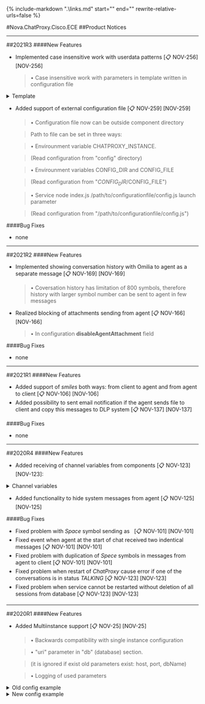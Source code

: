{%
   include-markdown ".\links.md"
   start="<!--tasklink-start-->"
   end="<!--tasklink-end-->"
   rewrite-relative-urls=false
%}

#Nova.ChatProxy.Cisco.ECE
##Product Notices
***
##2021R3
####New Features
- Implemented case insensitive work with userdata patterns [:clipboard: NOV-256] [NOV-256]

	> • Case insensitive work with parameters in template written in configuration file

<details><summary>Template</summary>
<p>

```
{userId}
{chatId}
{conversation}
{channel}
{source}
{slug}
{username}
{firstname}
{lastname}
```
</p>
</details>

- Added support of external configuration file [:clipboard: NOV-259] [NOV-259]

	> • Configuration file now can be outside component directory
	
	> Path to file can be set in three ways:
	
	> • Envirounment variable CHATPROXY_INSTANCE.
	
	> (Read configuration from "config" directory) 

	> • Envirounment variables CONFIG_DIR and CONFIG_FILE

	> (Read configuration from "$CONFIG_DIR/$CONFIG_FILE")

	> • Service node index.js /path/to/configurationfile/config.js launch parameter

	> (Read configuration from "/path/to/configurationfile/config.js")

####Bug Fixes
- none
***

##2021R2
####New Features
- Implemented showing conversation history with Omilia to agent as a separate message [:clipboard: NOV-169] [NOV-169]

	> • Coversation history has limitation of 800 symbols, therefore history with larger symbol number can be sent to agent in few messages

- Realized blocking of attachments sending from agent [:clipboard: NOV-166] [NOV-166]

	> • In configuration **disableAgentAttachment** field

####Bug Fixes
- none
***

##2021R1
####New Features
- Added support of *smiles* both ways: from client to agent and from agent to client [:clipboard: NOV-106] [NOV-106]
- Added possibility to sent email notification if the agent sends file to client and copy this messages to DLP system [:clipboard: NOV-137] [NOV-137]

####Bug Fixes
- none
***

##2020R4
####New Features
- Added receiving of channel variables from components [:clipboard: NOV-123] [NOV-123]:

<details><summary>Channel variables</summary>
<p>
```
lastName
firstName
entryPointId
locale
templateName
conversationid
```
</p>
</details>
	
- Added functionality to hide system messages from agent [:clipboard: NOV-125] [NOV-125]

####Bug Fixes
- Fixed problem with *Space* symbol sending as *&nbsp;* [:clipboard: NOV-101] [NOV-101]
- Fixed event when agent at the start of chat received two indentical messages [:clipboard: NOV-101] [NOV-101]
- Fixed problem with duplication of *Spece* symbols in messages from agent to client [:clipboard: NOV-101] [NOV-101]
- Fixed problem when restart of *ChatProxy* cause error if one of the conversations is in status *TALKING* [:clipboard: NOV-123] [NOV-123]
- Fixed problem when service cannot be restarted without deletion of all sessions from database [:clipboard: NOV-123] [NOV-123]
***

##2020R1
####New Features
- Added Multiinstance support [:clipboard: NOV-25] [NOV-25]

	> • Backwards compatibility with single instance configuration

	> • "uri" parameter in "db" (database) section. 
	
	> (it is ignored if exist old parameters exist: host, port, dbName)

	> • Logging of used parameters
	
<details><summary>Old config example</summary>
<p>
```
	db: {
        host: '127.0.0.1',
        port: '27017',
        dbName: 'nova-botconnector',
        debugMode: false,
        options: {
            useNewUrlParser: true,
            reconnectTries: Number.MAX_VALUE,
            reconnectInterval: 1000,
            poolSize: 10,
            connectTimeoutMS: 5000,
            family: 4,
            keepAlive: true,
            keepAliveInitialDelay: 300000,
        },
    }
```
</p>
</details>

<details><summary>New config example</summary>
<p>
```
	db: {


        uri: "mongodb://localhost:27022/chat,localhost:27021,localhost:27020",
        options: {
            useNewUrlParser: true,
            reconnectTries: Number.MAX_VALUE,
            reconnectInterval: 1000,
            poolSize: 10,
            connectTimeoutMS: 5000,
            family: 4,
            keepAlive: true,
            keepAliveInitialDelay: 300000,
        },
    }
```
</p>
</details>
	
- Integration with high-availability cluster *Mongodb* (on *mongoose* driver level) [:clipboard: NOV-25] [NOV-25]
- Routing on different EntryPoints for *BotConnector* [:clipboard: NOV-45] [NOV-45]
- Implemented sending of chatbot conversation history [:clipboard: NOV-46] [NOV-46]

####Bug Fixes
- none
***

##2018R4
####New Features
- Developed full compatibility with *BotConnector* [:clipboard: NOV-11] [NOV-11]
- Creation of installation rpm package [:clipboard: NOV-11] [NOV-11]

####Bug Fixes
- none